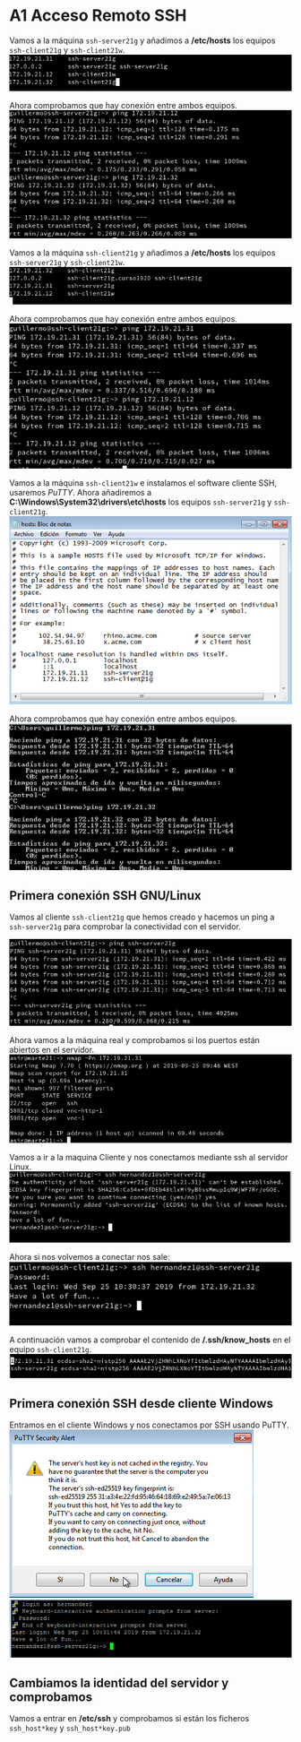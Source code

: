 # A1 Acceso Remoto SSH

Vamos a la máquina `ssh-server21g` y añadimos a **/etc/hosts** los equipos `ssh-client21g` y `ssh-client21w`.
![Captura 0.1](img/0.1.png)

Ahora comprobamos que hay conexión entre ambos equipos.
![Captura 0.2](img/0.2.png)

Vamos a la máquina `ssh-client21g` y añadimos a **/etc/hosts** los equipos `ssh-server21g` y `ssh-client21w`.
![Captura 0.3](img/0.3.png)

Ahora comprobamos que hay conexión entre ambos equipos.
![Captura 0.4](img/0.4.png)

Vamos a la máquina `ssh-client21w` e instalamos el software cliente SSH, usaremos *PuTTY*.
Ahora añadiremos a **C:\Windows\System32\drivers\etc\hosts** los equipos `ssh-server21g` y `ssh-client21g`.
![Captura 0.5](img/0.5.png)

Ahora comprobamos que hay conexión entre ambos equipos.
![Captura 0.6](img/0.6.png)

##  Primera conexión SSH GNU/Linux
Vamos al cliente `ssh-client21g` que hemos creado y hacemos un ping a `ssh-server21g` para comprobar la conectividad con el servidor.

![Captura 1](img/1.png)

Ahora vamos a la máquina real y comprobamos si los puertos están abiertos en el servidor.
![Captura 2](img/2.png)

Vamos a ir a la maquina Cliente y nos conectamos mediante ssh al servidor Linux.
![Captura 3](img/3.png)

Ahora si nos volvemos a conectar nos sale:
![Captura 4](img/4.png)

A continuación vamos a comprobar el contenido de **/.ssh/know_hosts** en el equipo `ssh-client21g`.
![Captura 5](img/5.png)

## Primera conexión SSH desde cliente Windows
Entramos en el cliente Windows y nos conectamos por SSH usando PuTTY.
![Captura 6](img/6.png)
![Captura 7](img/7.png)

## Cambiamos la identidad del servidor y comprobamos
Vamos a entrar en **/etc/ssh** y comprobamos si están los ficheros `ssh_host*key` y `ssh_host*key.pub`
